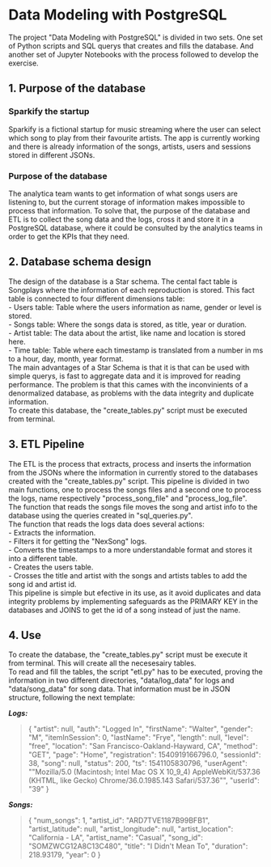# Data Modeling with PostgreSQL

The project "Data Modeling with PostgreSQL" is divided in two sets. One set of Python scripts and SQL querys that creates and fills the database. And another set of Jupyter Notebooks with the process followed to develop the exercise.  

## 1. Purpose of the database

### Sparkify the startup

Sparkify is a fictional startup for music streaming where the user can select which song to play from their favourite artists. The app is currently working and there is already information of the songs, artists, users and sessions stored in different JSONs.  


### Purpose of the database

The analytica team wants to get information of what songs users are listening to, but the current storage of information makes impossible to process that information. To solve that, the purpose of the database and ETL is to collect the song data and the logs, cross it and store it in a PostgreSQL database, where it could be consulted by the analytics teams in order to get the KPIs that they need.  


## 2. Database schema design

The design of the database is a Star schema. The cental fact table is Songplays where the information of each reproduction is stored. This fact table is connected to four different dimensions table:  
        - Users table: Table where the users information as name, gender or level is stored.  
        - Songs table: Where the songs data is stored, as title, year or duration.  
        - Artist table: The data about the artist, like name and location is stored here.  
        - Time table: Table where each timestamp is translated from a number in ms to a hour, day, month, year format.  
The main advantages of a Star Schema is that it is that can be used with simple querys, is fast to aggregate data and it is improved for reading performance. The problem is that this cames with the inconvinients of a denormalized database, as problems with the data integrity and duplicate information.  
To create this database, the "create_tables.py" script must be executed from terminal.  


## 3. ETL Pipeline

The ETL is the process that extracts, process and inserts the information from the JSONs where the information in currently stored to the databases created with the "create_tables.py" script.  This pipeline is divided in two main functions, one to process the songs files and a second one to process the logs, name respectively "process_song_file" and "process_log_file".  
The function that reads the songs file moves the song and artist info to the database using the queries created in "sql_queries.py".  
The function that reads the logs data does several actions:  
    - Extracts the information.  
    - Filters it for getting the "NexSong" logs.  
    - Converts the timestamps to a more understandable format and stores it into a different table.  
    - Creates the users table.  
    - Crosses the title and artist with the songs and artists tables to add the song id and artist id.  
This pipeline is simple but efective in its use, as it avoid duplicates and data integrity problems by implementing safeguards as the PRIMARY KEY in the databases and JOINS to get the id of a song instead of just the name.  

## 4. Use
    
To create the database, the "create_tables.py" script must be execute it from terminal. This will create all the necesesairy tables.  
To read and fill the tables, the script "etl.py" has to be executed, proving the information in two different directories, "data/log_data" for logs and "data/song_data" for song data. That information must be in JSON structure, following the next template:  

***Logs:***
>    {
>        "artist": null,
>        "auth": "Logged In",
>        "firstName": "Walter",
>        "gender": "M",
>        "itemInSession": 0,
>        "lastName": "Frye",
>        "length": null,
>        "level": "free",
>        "location": "San Francisco-Oakland-Hayward, CA",
>        "method": "GET",
>        "page": "Home",
>        "registration": 1540919166796.0,
>        "sessionId": 38,
>        "song": null,
>        "status": 200,
>        "ts": 1541105830796,
>        "userAgent": "\"Mozilla\/5.0 (Macintosh; Intel Mac OS X 10_9_4) AppleWebKit\/537.36 (KHTML, like Gecko) Chrome\/36.0.1985.143 Safari\/537.36\"",
>        "userId": "39"
>    }

***Songs:***
>    {
>        "num_songs": 1,
>        "artist_id": "ARD7TVE1187B99BFB1",
>        "artist_latitude": null,
>        "artist_longitude": null,
>        "artist_location": "California - LA",
>        "artist_name": "Casual",
>        "song_id": "SOMZWCG12A8C13C480",
>        "title": "I Didn't Mean To",
>        "duration": 218.93179,
>        "year": 0
>    }
